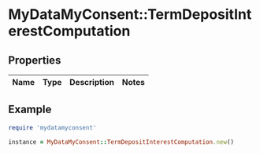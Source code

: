 # MyDataMyConsent::TermDepositInterestComputation

## Properties

| Name | Type | Description | Notes |
| ---- | ---- | ----------- | ----- |

## Example

```ruby
require 'mydatamyconsent'

instance = MyDataMyConsent::TermDepositInterestComputation.new()
```

